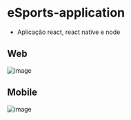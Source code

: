 # eSports-application
- Aplicação react, react native e node
## Web
![image](https://user-images.githubusercontent.com/12224963/192160567-d02b2c38-29d7-4db2-8709-f25cedefb8d7.png)


## Mobile
![image](https://user-images.githubusercontent.com/12224963/190554102-fbb5d8d3-5b08-4f63-a0c4-6cc77237f5a3.png)

 
